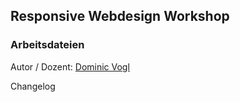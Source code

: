 ## Responsive Webdesign Workshop
### Arbeitsdateien

Autor / Dozent: [Dominic Vogl](http://www.dominicvogl.de)


Changelog